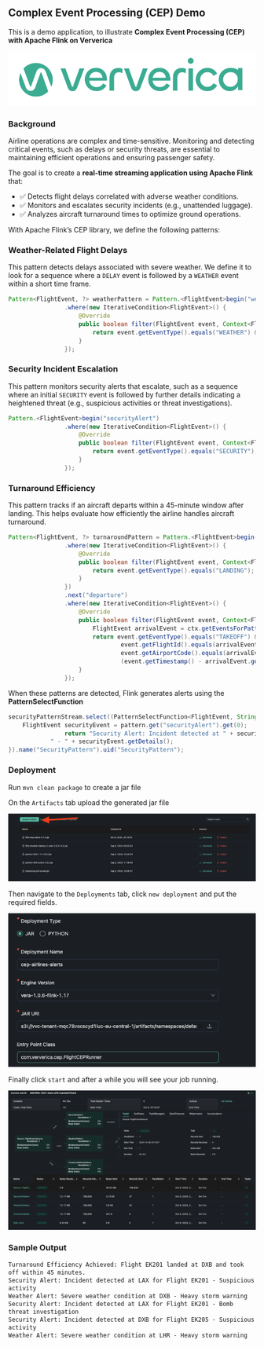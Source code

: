 Complex Event Processing (CEP) Demo
-----------------------------------
This is a demo application, to illustrate **Complex Event Processing (CEP) with Apache Flink on Ververica**

<p align="center">
    <img src="assets/logo.png">
</p>


### Background
Airline operations are complex and time-sensitive. Monitoring and detecting critical events, such as delays or security threats, are essential to maintaining efficient operations and ensuring passenger safety. 

The goal is to create a **real-time streaming application using Apache Flink** that:

- ✅ Detects flight delays correlated with adverse weather conditions.
- ✅ Monitors and escalates security incidents (e.g., unattended luggage).
- ✅ Analyzes aircraft turnaround times to optimize ground operations.

With Apache Flink’s CEP library, we define the following patterns:

### Weather-Related Flight Delays
This pattern detects delays associated with severe weather. We define it to look for a sequence where a `DELAY` event is followed by a `WEATHER` event within a short time frame.
```java
Pattern<FlightEvent, ?> weatherPattern = Pattern.<FlightEvent>begin("weatherAlert")
                .where(new IterativeCondition<FlightEvent>() {
                    @Override
                    public boolean filter(FlightEvent event, Context<FlightEvent> ctx) throws Exception {
                        return event.getEventType().equals("WEATHER") && event.getDetails().contains("storm");
                    }
                });
```

### Security Incident Escalation
This pattern monitors security alerts that escalate, such as a sequence where an initial `SECURITY` event is followed by further details indicating a heightened threat (e.g., suspicious activities or threat investigations).
```java
Pattern.<FlightEvent>begin("securityAlert")
                .where(new IterativeCondition<FlightEvent>() {
                    @Override
                    public boolean filter(FlightEvent event, Context<FlightEvent> ctx) throws Exception {
                        return event.getEventType().equals("SECURITY");
                    }
                });
```

### Turnaround Efficiency
This pattern tracks if an aircraft departs within a 45-minute window after landing. This helps evaluate how efficiently the airline handles aircraft turnaround.
```java
Pattern<FlightEvent, ?> turnaroundPattern = Pattern.<FlightEvent>begin("arrival")
                .where(new IterativeCondition<FlightEvent>() {
                    @Override
                    public boolean filter(FlightEvent event, Context<FlightEvent> ctx) throws Exception {
                        return event.getEventType().equals("LANDING");
                    }
                })
                .next("departure")
                .where(new IterativeCondition<FlightEvent>() {
                    @Override
                    public boolean filter(FlightEvent event, Context<FlightEvent> ctx) throws Exception {
                        FlightEvent arrivalEvent = ctx.getEventsForPattern("arrival").iterator().next();
                        return event.getEventType().equals("TAKEOFF") &&
                                event.getFlightId().equals(arrivalEvent.getFlightId()) &&
                                event.getAirportCode().equals(arrivalEvent.getAirportCode()) &&
                                (event.getTimestamp() - arrivalEvent.getTimestamp()) <= 45 * 60 * 1000; // 45 minutes
                    }
                });
```

When these patterns are detected, Flink generates alerts using the **PatternSelectFunction**
```java
securityPatternStream.select((PatternSelectFunction<FlightEvent, String>) pattern -> {
    FlightEvent securityEvent = pattern.get("securityAlert").get(0);
                return "Security Alert: Incident detected at " + securityEvent.getAirportCode() + " for Flight " + securityEvent.getFlightId() +
            " - " + securityEvent.getDetails();
}).name("SecurityPattern").uid("SecurityPattern");
```
### Deployment
Run `mvn clean package` to create a jar file


On the `Artifacts` tab upload the generated jar file
<p align="center">
    <img src="assets/artifacts.png">
</p>

Then navigate to the `Deployments` tab, click `new deployment` and put the required fields.
<p align="center">
    <img src="assets/deployment.png">
</p>

Finally click `start` and after a while you will see your job running.
<p align="center">
    <img src="assets/vv.png">
</p>

### Sample Output

```shell
Turnaround Efficiency Achieved: Flight EK201 landed at DXB and took off within 45 minutes.
Security Alert: Incident detected at LAX for Flight EK201 - Suspicious activity
Weather Alert: Severe weather condition at DXB - Heavy storm warning
Security Alert: Incident detected at LAX for Flight EK201 - Bomb threat investigation
Security Alert: Incident detected at DXB for Flight EK205 - Suspicious activity
Weather Alert: Severe weather condition at LHR - Heavy storm warning
```
